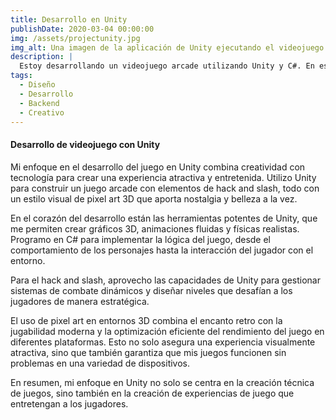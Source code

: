 ```yaml
---
title: Desarrollo en Unity
publishDate: 2020-03-04 00:00:00
img: /assets/projectunity.jpg
img_alt: Una imagen de la aplicación de Unity ejecutando el videojuego
description: |
  Estoy desarrollando un videojuego arcade utilizando Unity y C#. En este proyecto, me encargo de la programación de la lógica del juego, la implementación de mecánicas de juego y la integración de gráficos y sonidos para crear una experiencia entretenida.
tags:
  - Diseño
  - Desarrollo
  - Backend
  - Creativo
---
```


#### Desarrollo de videojuego con Unity

Mi enfoque en el desarrollo del juego en Unity combina creatividad con tecnología para crear una experiencia atractiva y entretenida. Utilizo Unity para construir un juego arcade con elementos de hack and slash, todo con un estilo visual de pixel art 3D que aporta nostalgia y belleza a la vez.

En el corazón del desarrollo están las herramientas potentes de Unity, que me permiten crear gráficos 3D, animaciones fluidas y físicas realistas. Programo en C# para implementar la lógica del juego, desde el comportamiento de los personajes hasta la interacción del jugador con el entorno.

Para el hack and slash, aprovecho las capacidades de Unity para gestionar sistemas de combate dinámicos y diseñar niveles que desafían a los jugadores de manera estratégica.

El uso de pixel art en entornos 3D combina el encanto retro con la jugabilidad moderna y la optimización eficiente del rendimiento del juego en diferentes plataformas. Esto no solo asegura una experiencia visualmente atractiva, sino que también garantiza que mis juegos funcionen sin problemas en una variedad de dispositivos.

En resumen, mi enfoque en Unity no solo se centra en la creación técnica de juegos, sino también en la creación de experiencias de juego que entretengan a los jugadores.
